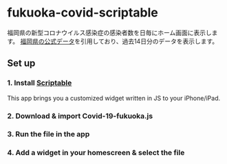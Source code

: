 # fukuoka-covid-scriptable
福岡県の新型コロナウイルス感染症の感染者数を日毎にホーム画面に表示します。 [福岡県の公式データ](https://ckan.open-governmentdata.org/dataset/412b1e1c-7c05-443e-8c1f-e8dfcff57b91/resource/3e306520-17e0-4684-8b88-bddf748c68bd/download/400009_pref_fukuoka_covid19_newlycases.csv)を引用しており、過去14日分のデータを表示します。

## Set up
### 1. Install [Scriptable](https://apps.apple.com/jp/app/scriptable/id1405459188)
This app brings you a customized widget written in JS to your iPhone/iPad.

### 2. Download & import Covid-19-fukuoka.js

### 3. Run the file in the app

### 4. Add a widget in your homescreen & select the file
